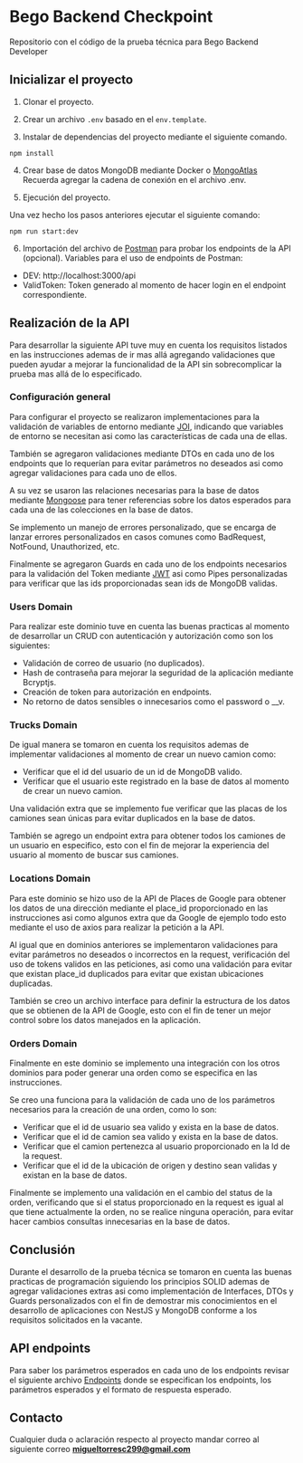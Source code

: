 # Bego Backend Checkpoint

Repositorio con el código de la prueba técnica para Bego Backend Developer

## Inicializar el proyecto

1. Clonar el proyecto.

2. Crear un archivo `.env` basado en el `env.template`.

3. Instalar de dependencias del proyecto mediante el siguiente comando.
```
npm install
```
4. Crear base de datos MongoDB mediante Docker o [MongoAtlas](https://www.mongodb.com/es/atlas)
Recuerda agregar la cadena de conexión en el archivo .env.

5. Ejecución del proyecto.

Una vez hecho los pasos anteriores ejecutar el siguiente comando:

```
npm run start:dev
```

6. Importación del archivo de [Postman](https://www.postman.com/downloads/) para probar los endpoints de la API (opcional).
Variables para el uso de endpoints de Postman:
- DEV: http://localhost:3000/api
- ValidToken: Token generado al momento de hacer login en el endpoint correspondiente.


## Realización de la API
Para desarrollar la siguiente API tuve muy en cuenta los requisitos listados en las instrucciones ademas de ir mas allá agregando validaciones que pueden ayudar a mejorar la funcionalidad de la API sin sobrecomplicar la prueba mas allá de lo especificado. 

### Configuración general

Para configurar el proyecto se realizaron implementaciones para la validación de variables de entorno mediante [JOI](https://www.npmjs.com/package/joi), indicando que variables de entorno se necesitan asi como las características de cada una de ellas.

También se agregaron validaciones mediante DTOs en cada uno de los endpoints que lo requerían para evitar parámetros no deseados asi como agregar validaciones para cada uno de ellos.

A su vez se usaron las relaciones necesarias para la base de datos mediante [Mongoose](https://www.npmjs.com/package/mongoose) para tener referencias sobre los datos esperados para cada una de las colecciones en la base de datos.

Se implemento un manejo de errores personalizado, que se encarga de lanzar errores personalizados en casos comunes como BadRequest, NotFound, Unauthorized, etc.

Finalmente se agregaron Guards en cada uno de los endpoints necesarios para la validación del Token mediante [JWT](https://www.npmjs.com/package/@nestjs/jwt) asi como Pipes personalizadas para verificar que las ids proporcionadas sean ids de MongoDB validas.

### Users Domain
Para realizar este dominio tuve en cuenta las buenas practicas al momento de desarrollar un CRUD con autenticación y autorización como son los siguientes:

- Validación de correo de usuario (no duplicados).
- Hash de contraseña para mejorar la seguridad de la aplicación mediante Bcryptjs.
- Creación de token para autorización en endpoints.
- No retorno de datos sensibles o innecesarios como el password o __v.

### Trucks Domain
De igual manera se tomaron en cuenta los requisitos ademas de implementar validaciones al momento de crear un nuevo camion como:
- Verificar que el id del usuario de un id de MongoDB valido.
- Verificar que el usuario este registrado en la base de datos al momento de crear un nuevo camion.

Una validación extra que se implemento fue verificar que las placas de los camiones sean únicas para evitar duplicados en la base de datos.

También se agrego un endpoint extra para obtener todos los camiones de un usuario en especifico, esto con el fin de mejorar la experiencia del usuario al momento de buscar sus camiones.

### Locations Domain
Para este dominio se hizo uso de la API de Places de Google para obtener los datos de una dirección mediante el place_id proporcionado en las instrucciones asi como algunos extra que da Google de ejemplo todo esto mediante el uso de axios para realizar la petición a la API.

Al igual que en dominios anteriores se implementaron validaciones para evitar parámetros no deseados o incorrectos en la request, verificación del uso de tokens validos en las peticiones, asi como una validación para evitar que existan place_id duplicados para evitar que existan ubicaciones duplicadas.

También se creo un archivo interface para definir la estructura de los datos que se obtienen de la API de Google, esto con el fin de tener un mejor control sobre los datos manejados en la aplicación.

### Orders Domain
Finalmente en este dominio se implemento una integración con los otros dominios para poder generar una orden como se especifica en las instrucciones.

Se creo una funciona para la validación de cada uno de los parámetros necesarios para la creación de una orden, como lo son:

- Verificar que el id de usuario sea valido y exista en la base de datos.
- Verificar que el id de camion sea valido y exista en la base de datos.
- Verificar que el camion pertenezca al usuario proporcionado en la Id de la request.
- Verificar que el id de la ubicación de origen y destino sean validas y existan en la base de datos.

Finalmente se implemento una validación en el cambio del status de la orden, verificando que si el status proporcionado en la request es igual al que tiene actualmente la orden, no se realice ninguna operación, para evitar hacer cambios consultas innecesarias en la base de datos.

## Conclusión
Durante el desarrollo de la prueba técnica se tomaron en cuenta las buenas practicas de programación siguiendo los principios SOLID ademas de agregar validaciones extras asi como implementación de Interfaces, DTOs y Guards personalizados con el fin de demostrar mis conocimientos en el desarrollo de aplicaciones con NestJS y MongoDB conforme a los requisitos solicitados en la vacante.

## API endpoints
Para saber los parámetros esperados en cada uno de los endpoints revisar el siguiente archivo [Endpoints](API_ENDPOINTS.md) donde se especifican los endpoints, los parámetros esperados y el formato de respuesta esperado.

## Contacto

Cualquier duda o aclaración respecto al proyecto mandar correo al siguiente correo <b>migueltorresc299@gmail.com</b>